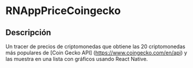 
# RNAppPriceCoingecko


## Descripción
Un tracer de precios de criptomonedas que obtiene las 20 criptomonedas más populares de [Coin Gecko API] (https://www.coingecko.com/en/api) y
las muestra en una lista con gráficos usando React Native.
